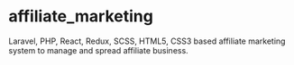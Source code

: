 # affiliate_marketing
Laravel, PHP, React, Redux, SCSS, HTML5, CSS3 based affiliate marketing system to manage and spread affiliate business.
